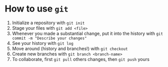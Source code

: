 # How to use `git`
1. Initialize a repository with `git init`
2. Stage your files with `git add <file>`
3. Whenever you made a substantial change, put it into the history with `git commit -m "Describe your changes"`
4. See your history with `git log`
5. Move around (history and branches!) with `git checkout`
6. Create new branches with `git branch <branch-name>`
7. To collaborate, first `git pull` others changes, then `git push` yours
